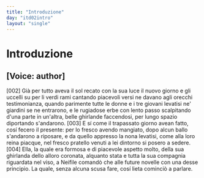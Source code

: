 ```yaml
---
title: "Introduzione"
day: "itd02intro"
layout: "single"
---
```

<div id="d02intro" type="introduction" who="author">
 <h1>
  Introduzione
 </h1>
 <p>
  <h2>
   [Voice: author]
  </h2>
 </p>
 <p>
  <a name="p02980002">
   [002]
  </a>
  Gi&agrave; per tutto aveva il sol recato con la sua luce il nuovo giorno e gli uccelli su per li verdi rami cantando piacevoli versi ne davano agli orecchi testimonianza, quando parimente tutte le donne e i tre giovani levatisi ne'
  <name placeref="giardini-i02" type="place">
   giardini
  </name>
  se ne entrarono, e le rugiadose erbe con lento passo scalpitando d'una parte in un'altra, belle ghirlande faccendosi, per lungo spazio diportando s'andarono.
  <a name="p02980003">
   [003]
  </a>
  E s&iacute; come il trapassato giorno avean fatto, cos&iacute; fecero il presente: per lo fresco avendo mangiato, dopo alcun ballo s'andarono a riposare, e da quello appresso la
  <time value="oranona-02intro">
   nona
  </time>
  levatisi, come alla loro
  <name persref="filomena" type="person">
   reina
  </name>
  piacque, nel fresco
  <name placeref="pratello-i02" type="place">
   pratello
  </name>
  venuti a lei dintorno si posero a sedere.
  <a name="p02980004">
   [004]
  </a>
  Ella, la quale era formosa e di piacevole aspetto molto, della sua ghirlanda dello alloro coronata, alquanto stata e tutta la sua compagnia riguardata nel viso, a
  <name persref="neifile" type="person">
   Neifile
  </name>
  comand&ograve; che alle future novelle con una desse principio. La quale, senza alcuna scusa fare, cos&iacute; lieta cominci&ograve; a parlare.
 </p>
</div>